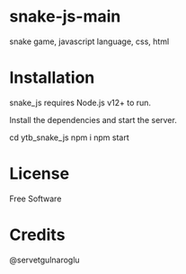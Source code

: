 # snake-js-main
snake game, javascript language, css, html
# Installation
snake_js requires Node.js v12+ to run.

Install the dependencies and start the server.

cd ytb_snake_js 
npm i
npm start
# License


Free Software

# Credits 
@servetgulnaroglu
